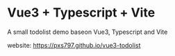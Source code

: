 # Vue3 + Typescript + Vite

A small todolist demo baseon Vue3, Typescript and Vite

website: https://pxs797.github.io/vue3-todolist